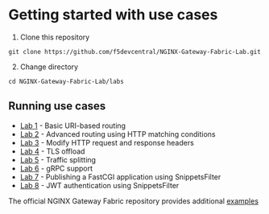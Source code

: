 # Getting started with use cases

1. Clone this repository

```code
git clone https://github.com/f5devcentral/NGINX-Gateway-Fabric-Lab.git
```

2. Change directory

```code
cd NGINX-Gateway-Fabric-Lab/labs
```

## Running use cases

- [Lab 1](1.basic-app) - Basic URI-based routing
- [Lab 2](2.advanced-routing) - Advanced routing using HTTP matching conditions
- [Lab 3](3.http-headers) - Modify HTTP request and response headers
- [Lab 4](4.tls-offload) - TLS offload
- [Lab 5](5.traffic-splitting) - Traffic splitting
- [Lab 6](6.grpc) - gRPC support
- [Lab 7](7.fastcgi) - Publishing a FastCGI application using SnippetsFilter
- [Lab 8](8.auth-jwt) - JWT authentication using SnippetsFilter

The official NGINX Gateway Fabric repository provides additional [examples](https://github.com/nginx/nginx-gateway-fabric/tree/main/examples)
